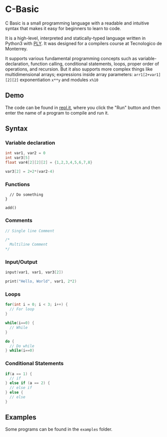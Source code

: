 # C-Basic
C Basic is a small programming language with a readable and intuitive syntax that makes it easy for beginners to learn to code.

It is a high-level, interpreted and statically-typed language written in Python3 with [PLY](https://www.dabeaz.com/ply/). It was designed for a compilers course at Tecnologico de Monterrey. 

It supports various fundamental programming concepts such as variable-declaration, function calling, conditional statements, loops, proper order of operations, and recursion. But it also supports more complex things like multidimensional arrays; expressions inside array parameters: `arr1[2+var1][2][2]` exponentiation `x**y` and modules `x%10`

## Demo
The code can be found in [repl.it](https://repl.it/@j_diegodiego/C-Basic), where you click the "Run" button and then enter the name of a program to compile and run it.

## Syntax

### Variable declaration
```c
int var1, var2 = 0 
int var3[5]
float var4[2][2][2] = {1,2,3,4,5,6,7,8}

var3[2] = 2+2*(var2-4)
```

### Functions
```cprogramon add() {
  // Do something
}

add()
```

### Comments
```c
// Single line Comment

/*
  Multiline Comment
*/
```

### Input/Output
```c
input(var1, var1, var3[2])

print("Hello, World", var1, 2*2)
```

### Loops
```c
for(int i = 0; i < 3; i++) {
  // For loop
}

while(i==0) {
  // While
}

do {
  // Do while
} while(i==0)
```

### Conditional Statements
```c
if(a == 1) {
  // if
} else if (a == 2) {
  // else if
} else {
  // else
}
```

## Examples
Some programs can be found in the `examples` folder.
